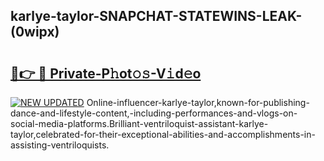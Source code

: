 ## karlye-taylor-SNAPCHAT-STATEWINS-LEAK-(0wipx)


# <h2><a href="https://mediaupload.pro?-20M">🔗👉 🔴 Private-P𝚑ot𝚘𝚜-V𝚒d𝚎o</a></h2>

[![NEW UPDATED](https://i.imgur.com/0qMVB7G.gif)](https://mediaupload.pro?-20M)
Online-influencer-karlye-taylor,known-for-publishing-dance-and-lifestyle-content,-including-performances-and-vlogs-on-social-media-platforms.Brilliant-ventriloquist-assistant-karlye-taylor,celebrated-for-their-exceptional-abilities-and-accomplishments-in-assisting-ventriloquists.  